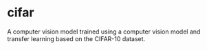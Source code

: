 # cifar
A computer vision model trained using a computer vision model and transfer learning based on the CIFAR-10 dataset.
